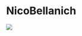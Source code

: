 # NicoBellanich
<img src="https://img.shields.io/badge/linkedin-%230077B5.svg?&style=for-the-badge&logo=linkedin&logoColor=white" href=" https://www.linkedin.com/in/nicolasdariobellanich70491/
"/>
